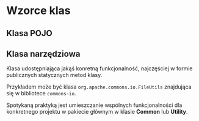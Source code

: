 Wzorce klas
===========

Klasa POJO
----------

Klasa narzędziowa
-----------------

Klasa udostępniająca jakąś konretną funkcjonalność, najczęściej w formie publicznych statycznych metod klasy.

Przykładem może być klasa ``org.apache.commons.io.FileUtils`` znajdująca się w bibliotece ``commons-io``.

Spotykaną praktyką jest umieszczanie wspólnych funkcjonalności dla konkretnego projektu w pakiecie głównym w klasie **Common** lub **Utility**.
